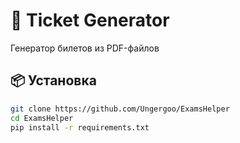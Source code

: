 # 🎫 Ticket Generator

Генератор билетов из PDF-файлов

## 📦 Установка
```bash
git clone https://github.com/Ungergoo/ExamsHelper
cd ExamsHelper
pip install -r requirements.txt

